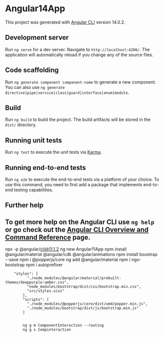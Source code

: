 # Angular14App

This project was generated with [Angular CLI](https://github.com/angular/angular-cli) version 14.0.2.

## Development server

Run `ng serve` for a dev server. Navigate to `http://localhost:4200/`. The application will automatically reload if you change any of the source files.

## Code scaffolding

Run `ng generate component component-name` to generate a new component. You can also use `ng generate directive|pipe|service|class|guard|interface|enum|module`.

## Build

Run `ng build` to build the project. The build artifacts will be stored in the `dist/` directory.

## Running unit tests

Run `ng test` to execute the unit tests via [Karma](https://karma-runner.github.io).

## Running end-to-end tests

Run `ng e2e` to execute the end-to-end tests via a platform of your choice. To use this command, you need to first add a package that implements end-to-end testing capabilities.

## Further help

To get more help on the Angular CLI use `ng help` or go check out the [Angular CLI Overview and Command Reference](https://angular.io/cli) page.
-------------------------------------------------------------------------------------------------------------------------------------

npx -p @angular/cli@11.1.2 ng new Angular11App
npm install @angular/material @angular/cdk @angular/animations
npm install boostrap --save
npm i @popperjs/core 
ng add @angular/material
npm i ngx-bootstrap
npm i autoprefixer

        "styles": [
              "./node_modules/@angular/material/prebuilt-themes/deeppurple-amber.css",
              "node_modules/bootstrap/dist/css/bootstrap.min.css",
              "src/styles.scss"
            ],
            "scripts": [
              "./node_modules/@popperjs/core/dist/umd/popper.min.js",
              "./node_modules/bootstrap/dist/js/bootstrap.min.js"
            ]


            ng g m ComponentInteraction --routing
            ng g s Compinteraction












